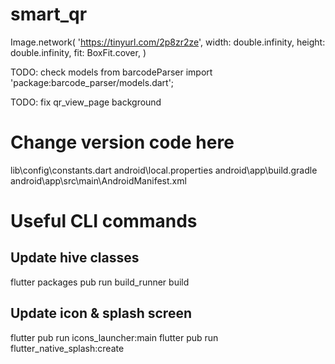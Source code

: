# smart_qr
  Image.network(
    'https://tinyurl.com/2p8zr2ze',
    width: double.infinity,
    height: double.infinity,
    fit: BoxFit.cover,
  )

TODO: check models from barcodeParser
import 'package:barcode_parser/models.dart';

TODO: fix qr_view_page background

# Change version code here
lib\config\constants.dart
android\local.properties
android\app\build.gradle
android\app\src\main\AndroidManifest.xml


# Useful CLI commands
## Update hive classes
flutter packages pub run build_runner build
## Update icon & splash screen
flutter pub run icons_launcher:main
flutter pub run flutter_native_splash:create

